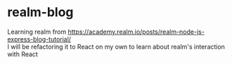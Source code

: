 # realm-blog
Learning realm from https://academy.realm.io/posts/realm-node-js-express-blog-tutorial/ <br/>
I will be refactoring it to React on my own to learn about realm's interaction with React
